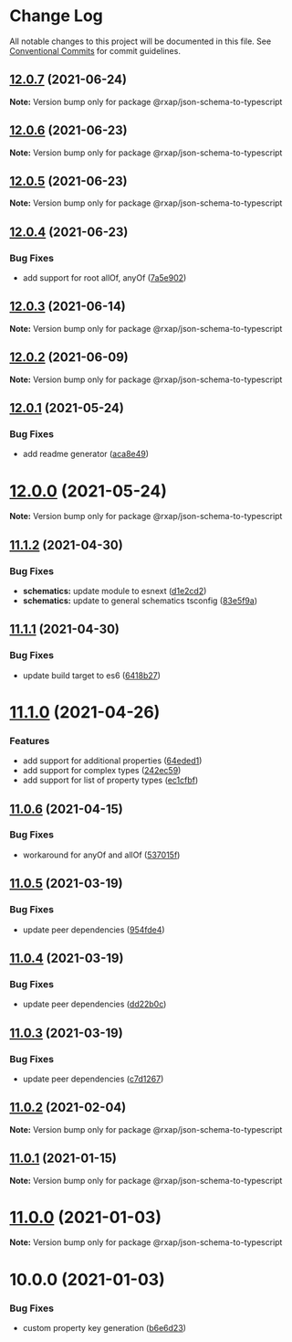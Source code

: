 # Change Log

All notable changes to this project will be documented in this file.
See [Conventional Commits](https://conventionalcommits.org) for commit guidelines.

## [12.0.7](https://gitlab.com/rxap/packages/compare/@rxap/json-schema-to-typescript@12.0.6...@rxap/json-schema-to-typescript@12.0.7) (2021-06-24)

**Note:** Version bump only for package @rxap/json-schema-to-typescript





## [12.0.6](https://gitlab.com/rxap/packages/compare/@rxap/json-schema-to-typescript@12.0.5...@rxap/json-schema-to-typescript@12.0.6) (2021-06-23)

**Note:** Version bump only for package @rxap/json-schema-to-typescript





## [12.0.5](https://gitlab.com/rxap/packages/compare/@rxap/json-schema-to-typescript@12.0.4...@rxap/json-schema-to-typescript@12.0.5) (2021-06-23)

**Note:** Version bump only for package @rxap/json-schema-to-typescript





## [12.0.4](https://gitlab.com/rxap/packages/compare/@rxap/json-schema-to-typescript@12.0.3...@rxap/json-schema-to-typescript@12.0.4) (2021-06-23)


### Bug Fixes

* add support for root allOf, anyOf ([7a5e902](https://gitlab.com/rxap/packages/commit/7a5e902984de04481bebd9eadf84aeb214d87977))





## [12.0.3](https://gitlab.com/rxap/packages/compare/@rxap/json-schema-to-typescript@12.0.2...@rxap/json-schema-to-typescript@12.0.3) (2021-06-14)

**Note:** Version bump only for package @rxap/json-schema-to-typescript





## [12.0.2](https://gitlab.com/rxap/packages/compare/@rxap/json-schema-to-typescript@12.0.1...@rxap/json-schema-to-typescript@12.0.2) (2021-06-09)

**Note:** Version bump only for package @rxap/json-schema-to-typescript





## [12.0.1](https://gitlab.com/rxap/packages/compare/@rxap/json-schema-to-typescript@12.0.0...@rxap/json-schema-to-typescript@12.0.1) (2021-05-24)


### Bug Fixes

* add readme generator ([aca8e49](https://gitlab.com/rxap/packages/commit/aca8e495f06d81edf14e56fdd1e6a3c2d7de4c50))





# [12.0.0](https://gitlab.com/rxap/packages/compare/@rxap/json-schema-to-typescript@11.1.2...@rxap/json-schema-to-typescript@12.0.0) (2021-05-24)

**Note:** Version bump only for package @rxap/json-schema-to-typescript





## [11.1.2](https://gitlab.com/rxap/packages/compare/@rxap/json-schema-to-typescript@11.1.1...@rxap/json-schema-to-typescript@11.1.2) (2021-04-30)


### Bug Fixes

* **schematics:** update module to esnext ([d1e2cd2](https://gitlab.com/rxap/packages/commit/d1e2cd252f3866471935131187b3acaefe2cca82))
* **schematics:** update to general schematics tsconfig ([83e5f9a](https://gitlab.com/rxap/packages/commit/83e5f9a0cf1810686a503425d87a5e4ae30b8c84))





## [11.1.1](https://gitlab.com/rxap/packages/compare/@rxap/json-schema-to-typescript@11.1.0...@rxap/json-schema-to-typescript@11.1.1) (2021-04-30)


### Bug Fixes

* update build target to es6 ([6418b27](https://gitlab.com/rxap/packages/commit/6418b27af301db0c794bb584504d786ad20cfe8c))





# [11.1.0](https://gitlab.com/rxap/packages/compare/@rxap/json-schema-to-typescript@11.0.6...@rxap/json-schema-to-typescript@11.1.0) (2021-04-26)


### Features

* add support for additional properties ([64eded1](https://gitlab.com/rxap/packages/commit/64eded16f3b91d503e0f2b88cd89393cfaca5979))
* add support for complex types ([242ec59](https://gitlab.com/rxap/packages/commit/242ec59d8efc990031e0053a238e5b96d04a3e10))
* add support for list of property types ([ec1cfbf](https://gitlab.com/rxap/packages/commit/ec1cfbf51dac80054fe4e5cc94f649cc48115ad8))





## [11.0.6](https://gitlab.com/rxap/packages/compare/@rxap/json-schema-to-typescript@11.0.5...@rxap/json-schema-to-typescript@11.0.6) (2021-04-15)


### Bug Fixes

* workaround for anyOf and allOf ([537015f](https://gitlab.com/rxap/packages/commit/537015fa15630b26a66861b25ce611f748dda29b))





## [11.0.5](https://gitlab.com/rxap/packages/compare/@rxap/json-schema-to-typescript@11.0.4...@rxap/json-schema-to-typescript@11.0.5) (2021-03-19)


### Bug Fixes

* update peer dependencies ([954fde4](https://gitlab.com/rxap/packages/commit/954fde47836ff0c1f25a77c33ff871ddc7685b6c))





## [11.0.4](https://gitlab.com/rxap/packages/compare/@rxap/json-schema-to-typescript@11.0.3...@rxap/json-schema-to-typescript@11.0.4) (2021-03-19)


### Bug Fixes

* update peer dependencies ([dd22b0c](https://gitlab.com/rxap/packages/commit/dd22b0ce053bc266c7aea659a2faf3be39f424e7))





## [11.0.3](https://gitlab.com/rxap/packages/compare/@rxap/json-schema-to-typescript@11.0.2...@rxap/json-schema-to-typescript@11.0.3) (2021-03-19)


### Bug Fixes

* update peer dependencies ([c7d1267](https://gitlab.com/rxap/packages/commit/c7d12671f3efc198985cddee92caa2558e74b023))





## [11.0.2](https://gitlab.com/rxap/packages/compare/@rxap/json-schema-to-typescript@11.0.1...@rxap/json-schema-to-typescript@11.0.2) (2021-02-04)

**Note:** Version bump only for package @rxap/json-schema-to-typescript





## [11.0.1](https://gitlab.com/rxap/packages/compare/@rxap/json-schema-to-typescript@11.0.0...@rxap/json-schema-to-typescript@11.0.1) (2021-01-15)

**Note:** Version bump only for package @rxap/json-schema-to-typescript





# [11.0.0](https://gitlab.com/rxap/packages/compare/@rxap/json-schema-to-typescript@10.0.0...@rxap/json-schema-to-typescript@11.0.0) (2021-01-03)

**Note:** Version bump only for package @rxap/json-schema-to-typescript





# 10.0.0 (2021-01-03)


### Bug Fixes

* custom property key generation ([b6e6d23](https://gitlab.com/rxap/packages/commit/b6e6d23215f0b35e0de2d35003b186a3d435b8e4))
